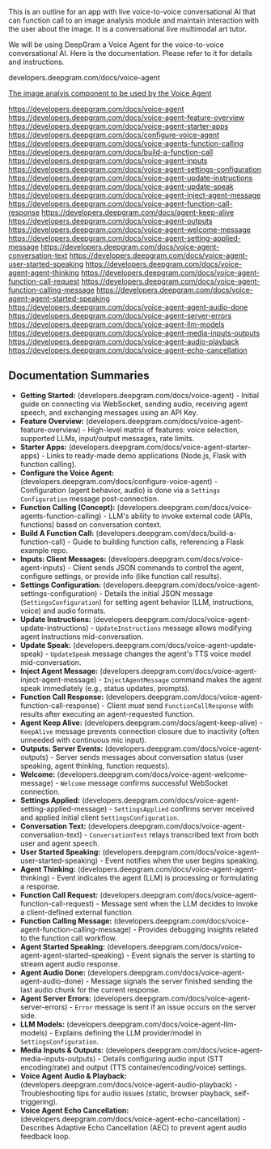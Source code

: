 This is an outline for an app with live voice-to-voice conversational AI that can function call to an image analysis module and maintain interaction with the user about the image. It is a conversational live multimodal art tutor. ⁠

We will be using DeepGram a Voice Agent for the voice-to-voice conversational AI. Here is the documentation. Please refer to it for details and instructions. 

developers.deepgram.com/docs/voice-agent


[The image analyis component to be used by the Voice Agent](image_analysis_module)

https://developers.deepgram.com/docs/voice-agent
https://developers.deepgram.com/docs/voice-agent-feature-overview
https://developers.deepgram.com/docs/voice-agent-starter-apps
https://developers.deepgram.com/docs/configure-voice-agent
https://developers.deepgram.com/docs/voice-agents-function-calling
https://developers.deepgram.com/docs/build-a-function-call
https://developers.deepgram.com/docs/voice-agent-inputs
https://developers.deepgram.com/docs/voice-agent-settings-configuration
https://developers.deepgram.com/docs/voice-agent-update-instructions
https://developers.deepgram.com/docs/voice-agent-update-speak
https://developers.deepgram.com/docs/voice-agent-inject-agent-message
https://developers.deepgram.com/docs/voice-agent-function-call-response
https://developers.deepgram.com/docs/agent-keep-alive
https://developers.deepgram.com/docs/voice-agent-outputs
https://developers.deepgram.com/docs/voice-agent-welcome-message
https://developers.deepgram.com/docs/voice-agent-setting-applied-message
https://developers.deepgram.com/docs/voice-agent-conversation-text
https://developers.deepgram.com/docs/voice-agent-user-started-speaking
https://developers.deepgram.com/docs/voice-agent-agent-thinking
https://developers.deepgram.com/docs/voice-agent-function-call-request
https://developers.deepgram.com/docs/voice-agent-function-calling-message
https://developers.deepgram.com/docs/voice-agent-agent-started-speaking
https://developers.deepgram.com/docs/voice-agent-agent-audio-done
https://developers.deepgram.com/docs/voice-agent-server-errors
https://developers.deepgram.com/docs/voice-agent-llm-models
https://developers.deepgram.com/docs/voice-agent-media-inputs-outputs
https://developers.deepgram.com/docs/voice-agent-audio-playback
https://developers.deepgram.com/docs/voice-agent-echo-cancellation

## Documentation Summaries

*   **Getting Started:** (developers.deepgram.com/docs/voice-agent) - Initial guide on connecting via WebSocket, sending audio, receiving agent speech, and exchanging messages using an API Key.
*   **Feature Overview:** (developers.deepgram.com/docs/voice-agent-feature-overview) - High-level matrix of features: voice selection, supported LLMs, input/output messages, rate limits.
*   **Starter Apps:** (developers.deepgram.com/docs/voice-agent-starter-apps) - Links to ready-made demo applications (Node.js, Flask with function calling).
*   **Configure the Voice Agent:** (developers.deepgram.com/docs/configure-voice-agent) - Configuration (agent behavior, audio) is done via a `Settings Configuration` message post-connection.
*   **Function Calling (Concept):** (developers.deepgram.com/docs/voice-agents-function-calling) - LLM's ability to invoke external code (APIs, functions) based on conversation context.
*   **Build A Function Call:** (developers.deepgram.com/docs/build-a-function-call) - Guide to building function calls, referencing a Flask example repo.
*   **Inputs: Client Messages:** (developers.deepgram.com/docs/voice-agent-inputs) - Client sends JSON commands to control the agent, configure settings, or provide info (like function call results).
*   **Settings Configuration:** (developers.deepgram.com/docs/voice-agent-settings-configuration) - Details the initial JSON message (`SettingsConfiguration`) for setting agent behavior (LLM, instructions, voice) and audio formats.
*   **Update Instructions:** (developers.deepgram.com/docs/voice-agent-update-instructions) - `UpdateInstructions` message allows modifying agent instructions mid-conversation.
*   **Update Speak:** (developers.deepgram.com/docs/voice-agent-update-speak) - `UpdateSpeak` message changes the agent's TTS voice model mid-conversation.
*   **Inject Agent Message:** (developers.deepgram.com/docs/voice-agent-inject-agent-message) - `InjectAgentMessage` command makes the agent speak immediately (e.g., status updates, prompts).
*   **Function Call Response:** (developers.deepgram.com/docs/voice-agent-function-call-response) - Client *must* send `FunctionCallResponse` with results after executing an agent-requested function.
*   **Agent Keep Alive:** (developers.deepgram.com/docs/agent-keep-alive) - `KeepAlive` message prevents connection closure due to inactivity (often unneeded with continuous mic input).
*   **Outputs: Server Events:** (developers.deepgram.com/docs/voice-agent-outputs) - Server sends messages about conversation status (user speaking, agent thinking, function requests).
*   **Welcome:** (developers.deepgram.com/docs/voice-agent-welcome-message) - `Welcome` message confirms successful WebSocket connection.
*   **Settings Applied:** (developers.deepgram.com/docs/voice-agent-setting-applied-message) - `SettingsApplied` confirms server received and applied initial client `SettingsConfiguration`.
*   **Conversation Text:** (developers.deepgram.com/docs/voice-agent-conversation-text) - `ConversationText` relays transcribed text from both user and agent speech.
*   **User Started Speaking:** (developers.deepgram.com/docs/voice-agent-user-started-speaking) - Event notifies when the user begins speaking.
*   **Agent Thinking:** (developers.deepgram.com/docs/voice-agent-agent-thinking) - Event indicates the agent (LLM) is processing or formulating a response.
*   **Function Call Request:** (developers.deepgram.com/docs/voice-agent-function-call-request) - Message sent when the LLM decides to invoke a client-defined external function.
*   **Function Calling Message:** (developers.deepgram.com/docs/voice-agent-function-calling-message) - Provides debugging insights related to the function call workflow.
*   **Agent Started Speaking:** (developers.deepgram.com/docs/voice-agent-agent-started-speaking) - Event signals the server is starting to stream agent audio response.
*   **Agent Audio Done:** (developers.deepgram.com/docs/voice-agent-agent-audio-done) - Message signals the server finished sending the last audio chunk for the current response.
*   **Agent Server Errors:** (developers.deepgram.com/docs/voice-agent-server-errors) - `Error` message is sent if an issue occurs on the server side.
*   **LLM Models:** (developers.deepgram.com/docs/voice-agent-llm-models) - Explains defining the LLM provider/model in `SettingsConfiguration`.
*   **Media Inputs & Outputs:** (developers.deepgram.com/docs/voice-agent-media-inputs-outputs) - Details configuring audio input (STT encoding/rate) and output (TTS container/encoding/voice) settings.
*   **Voice Agent Audio & Playback:** (developers.deepgram.com/docs/voice-agent-audio-playback) - Troubleshooting tips for audio issues (static, browser playback, self-triggering).
*   **Voice Agent Echo Cancellation:** (developers.deepgram.com/docs/voice-agent-echo-cancellation) - Describes Adaptive Echo Cancellation (AEC) to prevent agent audio feedback loop.